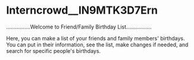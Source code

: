 # Interncrowd__IN9MTK3D7Ern

................Welcome to Friend/Family Birthday List.................

Here, you can make a list of your friends and family members' birthdays. You can put in their information, see the list, make changes if needed, and search for specific people's birthdays.





